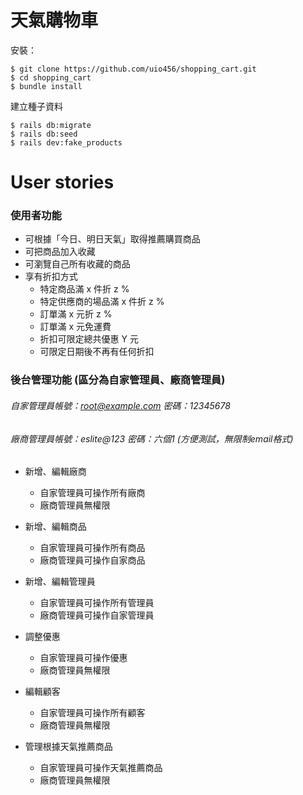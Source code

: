 # 天氣購物車

安裝：

```
$ git clone https://github.com/uio456/shopping_cart.git
$ cd shopping_cart
$ bundle install
```

建立種子資料

```
$ rails db:migrate
$ rails db:seed
$ rails dev:fake_products
```

# User stories

### 使用者功能

- 可根據「今日、明日天氣」取得推薦購買商品
- 可把商品加入收藏
- 可瀏覽自己所有收藏的商品
- 享有折扣方式
  - 特定商品滿 x 件折 z %
  - 特定供應商的場品滿 x 件折 z %
  - 訂單滿 x 元折 z %
  - 訂單滿 x 元免運費
  - 折扣可限定總共優惠 Y 元
  - 可限定日期後不再有任何折扣

### 後台管理功能 (區分為自家管理員、廠商管理員)

###### 自家管理員帳號：root@example.com 密碼：12345678
###### 廠商管理員帳號：eslite@123 密碼：六個1 (方便測試，無限制email格式)

- 新增、編輯廠商
  - 自家管理員可操作所有廠商
  - 廠商管理員無權限

- 新增、編輯商品
  - 自家管理員可操作所有商品
  - 廠商管理員可操作自家商品

- 新增、編輯管理員
  - ​自家管理員可操作所有管理員
  - 廠商管理員可操作自家管理員

- 調整優惠
  - 自家管理員可操作優惠
  - 廠商管理員無權限

- 編輯顧客
  - 自家管理員可操作所有顧客
  - 廠商管理員無權限

- 管理根據天氣推薦商品
  - 自家管理員可操作天氣推薦商品
  - 廠商管理員無權限



